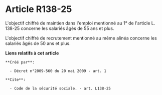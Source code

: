 # Article R138-25

L'objectif chiffré de maintien dans l'emploi mentionné au 1° de l'article L. 138-25 concerne les salariés âgés de 55 ans et
plus.

L'objectif chiffré de recrutement mentionné au même alinéa concerne les salariés âgés de 50 ans et plus.

**Liens relatifs à cet article**

	**Créé par**:

	  - Décret n°2009-560 du 20 mai 2009 - art. 1

	**Cite**:

	  - Code de la sécurité sociale. - art. L138-25
